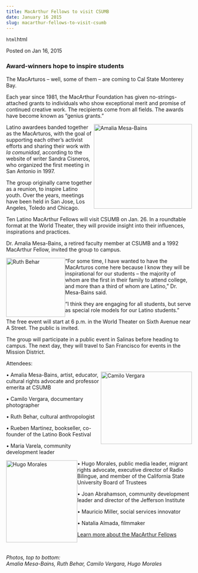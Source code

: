 ```yaml
---
title: MacArthur Fellows to visit CSUMB
date: January 16 2015
slug: macarthur-fellows-to-visit-csumb
---
```


`html`html

<span class="date">Posted on Jan 16, 2015 </span>

<h3>Award-winners hope to inspire students</h3>
<p>The MacArturos &#x2013; well, some of them &#x2013; are coming to Cal State
Monterey Bay.</p>
<p>Each year since 1981, the MacArthur Foundation has given
no-strings-attached grants to individuals who show exceptional
merit and promise of continued creative work. The recipients come
from all fields. The awards have become known as &#x201C;genius
grants.&#x201D;</p>
<p><img alt="Amalia Mesa-Bains" src="http://news.csumb.edu/sites/default/files/65/attachments/news/images/amalia_mesa-bains_for_web.jpg" style="width:266px; height:229px; float:right">Latino awardees
banded together as the MacArturos, with the goal of supporting each
other&#x2019;s activist efforts and sharing their work with <em>la
comunidad</em>, according to the website of writer Sandra Cisneros,
who organized the first meeting in San Antonio in 1997.</img></p>
<p>The group originally came together as a reunion, to inspire
Latino youth. Over the years, meetings have been held in San Jose,
Los Angeles, Toledo and Chicago.</p>
<p>Ten Latino MacArthur Fellows will visit CSUMB on Jan. 26. In a
roundtable format at the World Theater, they will provide insight
into their influences, inspirations and practices.</p>
<p>Dr. Amalia Mesa-Bains, a retired faculty member at CSUMB and a
1992 MacArthur Fellow, invited the group to campus.</p>
<p><img alt="Ruth Behar" src="http://news.csumb.edu/sites/default/files/65/attachments/news/images/ruth_behar_for_web.jpg" style="width:160px; height:160px; float:left">&#x201C;For some time, I
have wanted to have the MacArturos come here because I know they
will be inspirational for our students &#x2013; the majority of whom are
the first in their family to attend college, and more than a third
of whom are Latino,&#x201D; Dr. Mesa-Bains said.</img></p>
<p>&#x201C;I think they are engaging for all students, but serve as
special role models for our Latino students.&#x201D;</p>
<p>The free event will start at 6 p.m. in the World Theater on
Sixth Avenue near A Street. The public is invited.</p>
<p>The group will participate in a public event in Salinas before
heading to campus. The next day, they will travel to San Francisco
for events in the Mission District.</p>
<p>Attendees:</p>
<p><img alt="Camilo Vergara" src="http://news.csumb.edu/sites/default/files/65/attachments/news/images/camilo_jose_vergara_for_web.jpg" style="width:247px; height:196px; float:right">&#x2022; Amalia
Mesa-Bains, artist, educator, cultural rights advocate and
professor emerita at CSUMB</img></p>
<p>&#x2022; Camilo Vergara, documentary photographer</p>
<p>&#x2022; Ruth Behar, cultural anthropologist</p>
<p>&#x2022; Rueben Martinez, bookseller, co-founder of the Latino Book
Festival</p>
<p>&#x2022; Maria Varela, community development leader</p>
<p><img alt="Hugo Morales" src="http://news.csumb.edu/sites/default/files/65/attachments/news/images/hugo_morales_for_web.jpg" style="width:193px; height:222px; float:left">&#x2022; Hugo Morales,
public media leader, migrant rights advocate, executive director of
Radio Bilingue, and member of the California State University Board
of Trustees</img></p>
<p>&#x2022; Joan Abrahamson, community development leader and director of
the Jefferson Institute</p>
<p>&#x2022; Mauricio Miller, social services innovator</p>
<p>&#x2022; Natalia Almada, filmmaker</p>
<p><a href="http://www.macfound.org/programs/fellows/" rel="nofollow">Learn more about the MacArthur Fellows</a></p>
<p>&#xA0;</p>
<p><em>Photos, top to bottom:<br>
Amalia Mesa-Bains, Ruth Behar, Camilo Vergara, Hugo
Morales</br></em><br>
&#xA0;</br></p>

```

```
